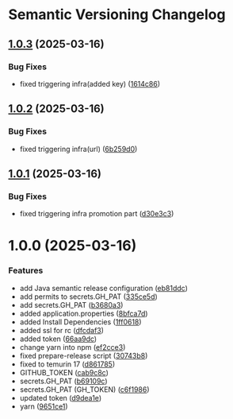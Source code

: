 # Semantic Versioning Changelog

## [1.0.3](https://github.com/kwohyuno/devops_midterm_source_repo/compare/v1.0.2...v1.0.3) (2025-03-16)


### Bug Fixes

* fixed triggering infra(added key) ([1614c86](https://github.com/kwohyuno/devops_midterm_source_repo/commit/1614c8674a21a68df100772778c6c8e25aea34a7))

## [1.0.2](https://github.com/kwohyuno/devops_midterm_source_repo/compare/v1.0.1...v1.0.2) (2025-03-16)


### Bug Fixes

* fixed triggering infra(url) ([6b259d0](https://github.com/kwohyuno/devops_midterm_source_repo/commit/6b259d02c328c6e6618d1e2f8e2ba57c18ce4e00))

## [1.0.1](https://github.com/kwohyuno/devops_midterm_source_repo/compare/v1.0.0...v1.0.1) (2025-03-16)


### Bug Fixes

* fixed triggering infra promotion part ([d30e3c3](https://github.com/kwohyuno/devops_midterm_source_repo/commit/d30e3c327074abb6cdae5135047a3a02858247e4))

# 1.0.0 (2025-03-16)


### Features

* add Java semantic release configuration ([eb81ddc](https://github.com/kwohyuno/devops_midterm_source_repo/commit/eb81ddca97f6e11988922450fbb5389fc40922ab))
* add permits to  secrets.GH_PAT ([335ce5d](https://github.com/kwohyuno/devops_midterm_source_repo/commit/335ce5da7ba37f0a7367703b9be643f8d78d54f6))
* add secrets.GH_PAT ([b3680a3](https://github.com/kwohyuno/devops_midterm_source_repo/commit/b3680a38ec2700b0ff3eaa6abc8412bca22f9408))
* added application.properties ([8bfca7d](https://github.com/kwohyuno/devops_midterm_source_repo/commit/8bfca7d2c7e9069e48d3ffc5d70c238163b548c9))
* added Install Dependencies ([1ff0618](https://github.com/kwohyuno/devops_midterm_source_repo/commit/1ff06180ef146862a7899a2b2e6010a6b4e953b9))
* added ssl for rc ([dfcdaf3](https://github.com/kwohyuno/devops_midterm_source_repo/commit/dfcdaf3eb628353e16493fab571dcad0074bdacf))
* added token ([66aa9dc](https://github.com/kwohyuno/devops_midterm_source_repo/commit/66aa9dc3c2774a15fe1f80a1729cd2c1c1ac850f))
* change yarn into npm ([ef2cce3](https://github.com/kwohyuno/devops_midterm_source_repo/commit/ef2cce358aff040d0cbcae2b73bc423e3e2f294e))
* fixed prepare-release script ([30743b8](https://github.com/kwohyuno/devops_midterm_source_repo/commit/30743b8a49a84f13f793feb1957a943806f2d6f8))
* fixed to temurin 17 ([d861785](https://github.com/kwohyuno/devops_midterm_source_repo/commit/d8617854670d3582d00fa15d70e5dfc86d0ca29d))
* GITHUB_TOKEN ([cab9c8c](https://github.com/kwohyuno/devops_midterm_source_repo/commit/cab9c8ced34f6a018ca8acf936fcf0d71c3a17e7))
* secrets.GH_PAT ([b69109c](https://github.com/kwohyuno/devops_midterm_source_repo/commit/b69109c9459552ec83bd4ca7afc60e657a9a8d74))
* secrets.GH_PAT (GH_TOKEN) ([c6f1986](https://github.com/kwohyuno/devops_midterm_source_repo/commit/c6f198660184b93c6684a44af0e089f96aa3f66b))
* updated token ([d9dea1e](https://github.com/kwohyuno/devops_midterm_source_repo/commit/d9dea1e5aa70906b4d8b1905bb99bf213e4824af))
* yarn ([9651ce1](https://github.com/kwohyuno/devops_midterm_source_repo/commit/9651ce1bb6a8f6112373c22859d6f799cf42c527))
